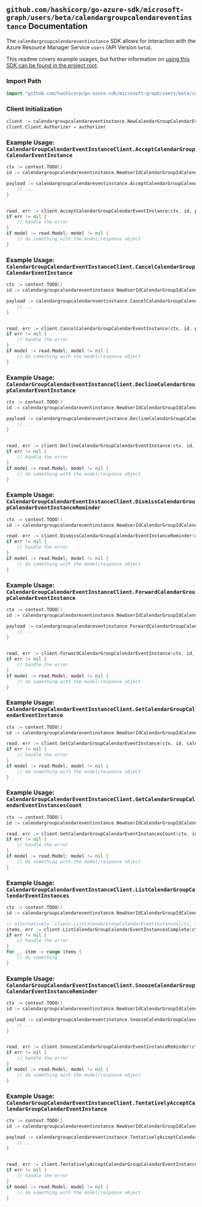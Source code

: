 
## `github.com/hashicorp/go-azure-sdk/microsoft-graph/users/beta/calendargroupcalendareventinstance` Documentation

The `calendargroupcalendareventinstance` SDK allows for interaction with the Azure Resource Manager Service `users` (API Version `beta`).

This readme covers example usages, but further information on [using this SDK can be found in the project root](https://github.com/hashicorp/go-azure-sdk/tree/main/docs).

### Import Path

```go
import "github.com/hashicorp/go-azure-sdk/microsoft-graph/users/beta/calendargroupcalendareventinstance"
```


### Client Initialization

```go
client := calendargroupcalendareventinstance.NewCalendarGroupCalendarEventInstanceClientWithBaseURI("https://management.azure.com")
client.Client.Authorizer = authorizer
```


### Example Usage: `CalendarGroupCalendarEventInstanceClient.AcceptCalendarGroupCalendarEventInstance`

```go
ctx := context.TODO()
id := calendargroupcalendareventinstance.NewUserIdCalendarGroupIdCalendarIdEventIdInstanceID("userIdValue", "calendarGroupIdValue", "calendarIdValue", "eventIdValue", "eventId1Value")

payload := calendargroupcalendareventinstance.AcceptCalendarGroupCalendarEventInstanceRequest{
	// ...
}


read, err := client.AcceptCalendarGroupCalendarEventInstance(ctx, id, payload)
if err != nil {
	// handle the error
}
if model := read.Model; model != nil {
	// do something with the model/response object
}
```


### Example Usage: `CalendarGroupCalendarEventInstanceClient.CancelCalendarGroupCalendarEventInstance`

```go
ctx := context.TODO()
id := calendargroupcalendareventinstance.NewUserIdCalendarGroupIdCalendarIdEventIdInstanceID("userIdValue", "calendarGroupIdValue", "calendarIdValue", "eventIdValue", "eventId1Value")

payload := calendargroupcalendareventinstance.CancelCalendarGroupCalendarEventInstanceRequest{
	// ...
}


read, err := client.CancelCalendarGroupCalendarEventInstance(ctx, id, payload)
if err != nil {
	// handle the error
}
if model := read.Model; model != nil {
	// do something with the model/response object
}
```


### Example Usage: `CalendarGroupCalendarEventInstanceClient.DeclineCalendarGroupCalendarEventInstance`

```go
ctx := context.TODO()
id := calendargroupcalendareventinstance.NewUserIdCalendarGroupIdCalendarIdEventIdInstanceID("userIdValue", "calendarGroupIdValue", "calendarIdValue", "eventIdValue", "eventId1Value")

payload := calendargroupcalendareventinstance.DeclineCalendarGroupCalendarEventInstanceRequest{
	// ...
}


read, err := client.DeclineCalendarGroupCalendarEventInstance(ctx, id, payload)
if err != nil {
	// handle the error
}
if model := read.Model; model != nil {
	// do something with the model/response object
}
```


### Example Usage: `CalendarGroupCalendarEventInstanceClient.DismissCalendarGroupCalendarEventInstanceReminder`

```go
ctx := context.TODO()
id := calendargroupcalendareventinstance.NewUserIdCalendarGroupIdCalendarIdEventIdInstanceID("userIdValue", "calendarGroupIdValue", "calendarIdValue", "eventIdValue", "eventId1Value")

read, err := client.DismissCalendarGroupCalendarEventInstanceReminder(ctx, id)
if err != nil {
	// handle the error
}
if model := read.Model; model != nil {
	// do something with the model/response object
}
```


### Example Usage: `CalendarGroupCalendarEventInstanceClient.ForwardCalendarGroupCalendarEventInstance`

```go
ctx := context.TODO()
id := calendargroupcalendareventinstance.NewUserIdCalendarGroupIdCalendarIdEventIdInstanceID("userIdValue", "calendarGroupIdValue", "calendarIdValue", "eventIdValue", "eventId1Value")

payload := calendargroupcalendareventinstance.ForwardCalendarGroupCalendarEventInstanceRequest{
	// ...
}


read, err := client.ForwardCalendarGroupCalendarEventInstance(ctx, id, payload)
if err != nil {
	// handle the error
}
if model := read.Model; model != nil {
	// do something with the model/response object
}
```


### Example Usage: `CalendarGroupCalendarEventInstanceClient.GetCalendarGroupCalendarEventInstance`

```go
ctx := context.TODO()
id := calendargroupcalendareventinstance.NewUserIdCalendarGroupIdCalendarIdEventIdInstanceID("userIdValue", "calendarGroupIdValue", "calendarIdValue", "eventIdValue", "eventId1Value")

read, err := client.GetCalendarGroupCalendarEventInstance(ctx, id, calendargroupcalendareventinstance.DefaultGetCalendarGroupCalendarEventInstanceOperationOptions())
if err != nil {
	// handle the error
}
if model := read.Model; model != nil {
	// do something with the model/response object
}
```


### Example Usage: `CalendarGroupCalendarEventInstanceClient.GetCalendarGroupCalendarEventInstancesCount`

```go
ctx := context.TODO()
id := calendargroupcalendareventinstance.NewUserIdCalendarGroupIdCalendarIdEventID("userIdValue", "calendarGroupIdValue", "calendarIdValue", "eventIdValue")

read, err := client.GetCalendarGroupCalendarEventInstancesCount(ctx, id, calendargroupcalendareventinstance.DefaultGetCalendarGroupCalendarEventInstancesCountOperationOptions())
if err != nil {
	// handle the error
}
if model := read.Model; model != nil {
	// do something with the model/response object
}
```


### Example Usage: `CalendarGroupCalendarEventInstanceClient.ListCalendarGroupCalendarEventInstances`

```go
ctx := context.TODO()
id := calendargroupcalendareventinstance.NewUserIdCalendarGroupIdCalendarIdEventID("userIdValue", "calendarGroupIdValue", "calendarIdValue", "eventIdValue")

// alternatively `client.ListCalendarGroupCalendarEventInstances(ctx, id, calendargroupcalendareventinstance.DefaultListCalendarGroupCalendarEventInstancesOperationOptions())` can be used to do batched pagination
items, err := client.ListCalendarGroupCalendarEventInstancesComplete(ctx, id, calendargroupcalendareventinstance.DefaultListCalendarGroupCalendarEventInstancesOperationOptions())
if err != nil {
	// handle the error
}
for _, item := range items {
	// do something
}
```


### Example Usage: `CalendarGroupCalendarEventInstanceClient.SnoozeCalendarGroupCalendarEventInstanceReminder`

```go
ctx := context.TODO()
id := calendargroupcalendareventinstance.NewUserIdCalendarGroupIdCalendarIdEventIdInstanceID("userIdValue", "calendarGroupIdValue", "calendarIdValue", "eventIdValue", "eventId1Value")

payload := calendargroupcalendareventinstance.SnoozeCalendarGroupCalendarEventInstanceReminderRequest{
	// ...
}


read, err := client.SnoozeCalendarGroupCalendarEventInstanceReminder(ctx, id, payload)
if err != nil {
	// handle the error
}
if model := read.Model; model != nil {
	// do something with the model/response object
}
```


### Example Usage: `CalendarGroupCalendarEventInstanceClient.TentativelyAcceptCalendarGroupCalendarEventInstance`

```go
ctx := context.TODO()
id := calendargroupcalendareventinstance.NewUserIdCalendarGroupIdCalendarIdEventIdInstanceID("userIdValue", "calendarGroupIdValue", "calendarIdValue", "eventIdValue", "eventId1Value")

payload := calendargroupcalendareventinstance.TentativelyAcceptCalendarGroupCalendarEventInstanceRequest{
	// ...
}


read, err := client.TentativelyAcceptCalendarGroupCalendarEventInstance(ctx, id, payload)
if err != nil {
	// handle the error
}
if model := read.Model; model != nil {
	// do something with the model/response object
}
```
